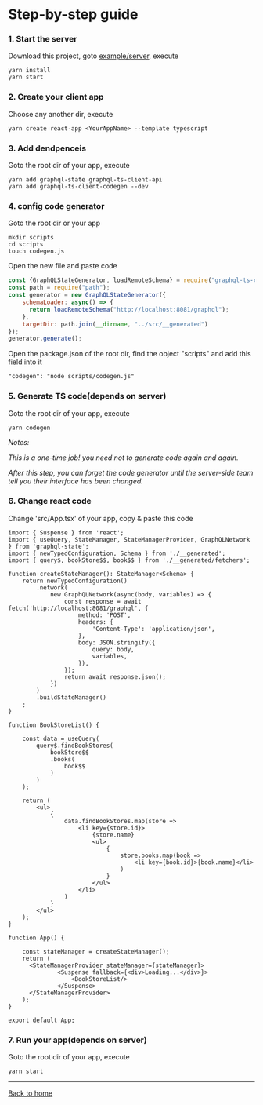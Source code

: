 # Step-by-step guide


### 1. Start the server

Download this project, goto [example/server](example/server), execute
```
yarn install
yarn start
```

### 2. Create your client app

Choose any another dir, execute
```
yarn create react-app <YourAppName> --template typescript
```

### 3. Add dendpenceis

Goto the root dir of your app, execute
```
yarn add graphql-state graphql-ts-client-api
yarn add graphql-ts-client-codegen --dev
``` 

### 4. config code generator

Goto the root dir or your app
```
mkdir scripts
cd scripts
touch codegen.js
``` 
Open the new file and paste code
```js
const {GraphQLStateGenerator, loadRemoteSchema} = require("graphql-ts-client-codegen");
const path = require("path");
const generator = new GraphQLStateGenerator({
    schemaLoader: async() => {
      return loadRemoteSchema("http://localhost:8081/graphql");
    },
    targetDir: path.join(__dirname, "../src/__generated")
});
generator.generate();
```
Open the package.json of the root dir, find the object "scripts" and add this field into it
```
"codegen": "node scripts/codegen.js"
```

### 5. Generate TS code(depends on server)

Goto the root dir of your app, execute

```
yarn codegen
``` 
*Notes:*

*This is a one-time job! you need not to generate code again and again.*

*After this step, you can forget the code generator until the server-side team tell you their interface has been changed.*

### 6. Change react code

Change 'src/App.tsx' of your app, copy & paste this code
```tsx
import { Suspense } from 'react';
import { useQuery, StateManager, StateManagerProvider, GraphQLNetwork } from 'graphql-state';
import { newTypedConfiguration, Schema } from './__generated';
import { query$, bookStore$$, book$$ } from './__generated/fetchers';

function createStateManager(): StateManager<Schema> {
    return newTypedConfiguration()
        .network(
            new GraphQLNetwork(async(body, variables) => {
                const response = await fetch('http://localhost:8081/graphql', {
                    method: 'POST',
                    headers: {
                        'Content-Type': 'application/json',
                    },
                    body: JSON.stringify({
                        query: body,
                        variables,
                    }),
                }); 
                return await response.json();
            })
        )
        .buildStateManager()
    ;
}
    
function BookStoreList() {

    const data = useQuery(
        query$.findBookStores(
            bookStore$$
            .books(
                book$$
            )
        )
    );
    
    return (
        <ul>
            {
                data.findBookStores.map(store => 
                    <li key={store.id}>
                        {store.name}
                        <ul>
                            {
                                store.books.map(book => 
                                    <li key={book.id}>{book.name}</li>
                                ) 
                            }
                        </ul>
                    </li>
                )
            }
        </ul>
    );
}

function App() {

    const stateManager = createStateManager();
    return (
      <StateManagerProvider stateManager={stateManager}>
              <Suspense fallback={<div>Loading...</div>}>
                  <BookStoreList/>
              </Suspense>
      </StateManagerProvider>
    );
}

export default App;
```

### 7. Run your app(depends on server)

Goto the root dir of your app, execute 
```
yarn start
```

____________________

[Back to home](https://github.com/babyfish-ct/graphql-state)

